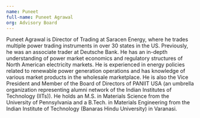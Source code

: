 ```yaml
---
name: Puneet
full-name: Puneet Agrawal
org: Advisory Board
---
```


Puneet Agrawal is Director of Trading at Saracen Energy, where he trades multiple power trading instruments in over 30 states in the US. Previously, he was an associate trader at Deutsche Bank. He has an in-depth understanding of power market economics and regulatory structures of North American electricity markets. He is experienced in energy policies related to renewable power generation operations and has knowledge of various market products in the wholesale marketplace. He is also the Vice President and Member of the Board of Directors of PANIIT USA (an umbrella organization representing alumni network of the Indian Institutes of Technology (IITs)). He holds an M.S. in Materials Science from the University of Pennsylvania and a B.Tech. in Materials Engineering from the Indian Institute of Technology (Banaras Hindu University) in Varanasi.
